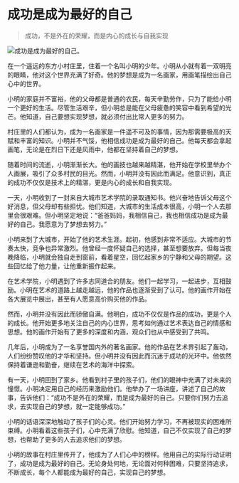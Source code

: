 # 成功是成为最好的自己
> 成功，不是外在的荣耀，而是内心的成长与自我实现


![成功是成为最好的自己。](/images/54f07151e5d7400abe822c7dc1b27501.jpg)

在一个遥远的东方小村庄里，住着一个名叫小明的少年。小明从小就有着一双明亮的眼睛，他对这个世界充满了好奇。他的梦想是成为一名画家，用画笔描绘出自己心中的世界。

小明的家庭并不富裕，他的父母都是普通的农民，每天辛勤劳作，只为了能给小明一个更好的生活。尽管生活艰辛，但小明总是能在父母疲惫的笑容中看到希望的光芒。他知道，自己要想实现梦想，就必须付出比常人更多的努力。

村庄里的人们都认为，成为一名画家是一件遥不可及的事情，因为那需要极高的天赋和丰富的知识。小明并不气馁，他相信成功是成为最好的自己。他每天都会拿起画笔，无论是在烈日下还是风雨中，他都在坚持着自己的梦想。

随着时间的流逝，小明渐渐长大。他的画技也越来越精湛，他开始在学校里举办个人画展，吸引了众多村民的目光。然而，小明并没有因此而满足。他意识到，真正的成功不仅仅是技术上的精湛，更是内心的成长和自我实现。

一天，小明收到了一封来自大城市艺术学院的录取通知书。他兴奋地告诉父母这个好消息，但父母却有些担忧。他们知道，大城市的生活成本很高，小明一个人去那里会很艰难。但小明坚定地说：“爸爸妈妈，我相信自己，我也相信成功是成为最好的自己。我愿意为了梦想去努力。”

小明来到了大城市，开始了他的艺术生涯。起初，他感到非常不适应。大城市的节奏太快，竞争也异常激烈。他曾经一度怀疑自己的选择，甚至想要放弃。但每当夜晚降临，小明就会独自走到窗前，看着星空，回忆起家乡的宁静和父母的期望。这些回忆给了他力量，让他重新振作起来。

在艺术学院，小明遇到了许多志同道合的朋友。他们一起学习，一起进步，互相鼓励。小明在艺术的道路上越走越远，他的作品也逐渐受到了认可。他的画作开始在各大展览中展出，甚至有人愿意高价购买他的作品。

然而，小明并没有因此而骄傲自满。他明白，成功不仅仅是作品的成功，更是个人的成长。他开始更多地关注自己的内心世界，思考如何通过艺术表达自己的情感和思想。他的画作开始有了更多的深度和内涵，观众们也从中感受到了共鸣。

几年后，小明成为了一名享誉国内外的著名画家。他的作品在艺术界引起了轰动，人们纷纷赞叹他的才华和坚持。但小明并没有因此而沉迷于成功的光环中。他依然保持着谦逊和勤奋，继续在艺术的海洋中探索。

有一天，小明回到了家乡。他看到村子里的孩子们，他们的眼神中充满了对未来的憧憬。小明决定用自己的经历来激励他们。他举办了一场讲座，讲述了自己的故事，告诉他们：“成功不是外在的荣耀，而是成为最好的自己。只要你们努力去追求，去实现自己的梦想，就一定能够成功。”

小明的话语深深地触动了孩子们的心灵。他们开始努力学习，不再被现实的困难所束缚。小明看着这些孩子们，心中充满了欣慰。他知道，自己不仅实现了自己的梦想，也帮助了更多的人去追求他们的梦想。

小明的故事在村庄里传开了，他成为了人们心中的榜样。他用自己的实际行动证明了，成功是成为最好的自己。无论身处何地，无论面对何种困难，只要坚持追求，不断成长，每个人都能成为最好的自己，实现自己的梦想。